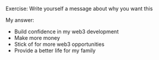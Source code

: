 Exercise: Write yourself a message about why you want this

My answer:

- Build confidence in my web3 development
- Make more money
- Stick of for more web3 opportunities
- Provide a better life for my family
